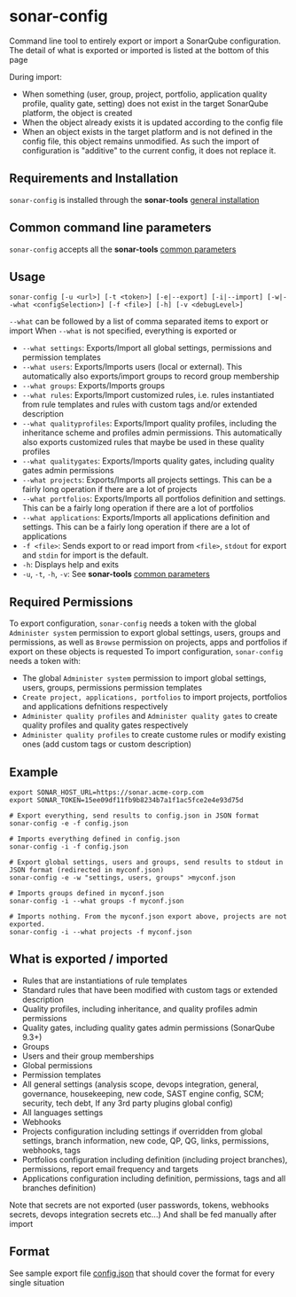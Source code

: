 # sonar-config

Command line tool to entirely export or import a SonarQube configuration.
The detail of what is exported or imported is listed at the bottom of this page

During import:
- When something (user, group, project, portfolio, application quality profile, quality gate, setting) does not exist in the target SonarQube platform, the object is created
- When the object already exists it is updated according to the config file
- When an object exists in the target platform and is not defined in the config file, this object remains unmodified. As such the import of configuration is "additive" to the current config, it does not replace it.

## Requirements and Installation

`sonar-config` is installed through the **sonar-tools** [general installation](../README.md#install)

## Common command line parameters

`sonar-config` accepts all the **sonar-tools** [common parameters](../README.md#common-params)

## Usage

`sonar-config [-u <url>] [-t <token>] [-e|--export] [-i|--import] [-w|--what <configSelection>] [-f <file>] [-h] [-v <debugLevel>]`

`--what` can be followed by a list of comma separated items to export or import
When `--what` is not specified, everything is exported or 

- `--what settings`: Exports/Import all global settings, permissions and permission templates
- `--what users`: Exports/Imports users (local or external). This automatically also exports/import groups to record group membership
- `--what groups`: Exports/Imports groups
- `--what rules`: Exports/Import customized rules, i.e. rules instantiated from rule templates and rules with custom tags and/or extended description
- `--what qualityprofiles`: Exports/Import quality profiles, including the inheritance scheme and profiles admin permissions. This automatically also exports customized rules that maybe be used in these quality profiles
- `--what qualitygates`: Exports/Imports quality gates, including quality gates admin permissions
- `--what projects`: Exports/Imports all projects settings. This can be a fairly long operation if there are a lot of projects
- `--what portfolios`: Exports/Imports all portfolios definition and settings. This can be a fairly long operation if there are a lot of portfolios
- `--what applications`: Exports/Imports all applications definition and settings. This can be a fairly long operation if there are a lot of applications
- `-f <file>`: Sends export to or read import from `<file>`, `stdout` for export and `stdin` for import is the default.
- `-h`: Displays help and exits
- `-u`, `-t`, `-h`, `-v`: See **sonar-tools** [common parameters](../README.md#common-params)

## Required Permissions

To export configuration, `sonar-config` needs a token with the global `Administer system` permission to export global settings, users, groups and permissions, as well as `Browse` permission on projects, apps and portfolios if export on these objects is requested
To import configuration, `sonar-config` needs a token with:
- The global `Administer system` permission to import global settings, users, groups, permissions permission templates
- `Create project, applications, portfolios` to import projects, portfolios and applications defnitions respectively
- `Administer quality profiles` and `Administer quality gates` to create quality profiles and quality gates respectively
- `Administer quality profiles` to create custome rules or modify existing ones (add custom tags or custom description)

## Example
```
export SONAR_HOST_URL=https://sonar.acme-corp.com
export SONAR_TOKEN=15ee09df11fb9b8234b7a1f1ac5fce2e4e93d75d

# Export everything, send results to config.json in JSON format
sonar-config -e -f config.json

# Imports everything defined in config.json
sonar-config -i -f config.json

# Export global settings, users and groups, send results to stdout in JSON format (redirected in myconf.json)
sonar-config -e -w "settings, users, groups" >myconf.json

# Imports groups defined in myconf.json
sonar-config -i --what groups -f myconf.json 

# Imports nothing. From the myconf.json export above, projects are not exported.
sonar-config -i --what projects -f myconf.json 

```

## What is exported / imported

- Rules that are instantiations of rule templates
- Standard rules that have been modified with custom tags or extended description
- Quality profiles, including inheritance, and quality profiles admin permissions
- Quality gates, including quality gates admin permissions (SonarQube 9.3+)
- Groups
- Users and their group memberships
- Global permissions
- Permission templates
- All general settings (analysis scope, devops integration, general, governance, housekeeping, new code, SAST engine config, SCM; security, tech debt, If any 3rd party plugins global config)
- All languages settings
- Webhooks
- Projects configuration including settings if overridden from global settings, branch information, new code, QP, QG, links, permissions, webhooks, tags
- Portfolios configuration including definition (including project branches), permissions, report email frequency and targets
- Applications configuration including definition, permissions, tags and all branches definition)

Note that secrets are not exported (user passwords, tokens, webhooks secrets, devops integration secrets etc...)
And shall be fed manually after import

## Format

See sample export file [config.json](../test/config.json) that should cover the format for every single situation

